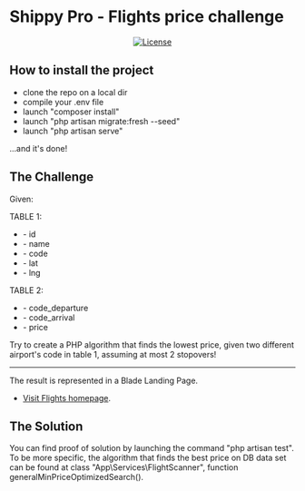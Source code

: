 <h1>Shippy Pro - Flights price challenge</h1>

<p align="center">
<a href="https://packagist.org/packages/laravel/framework"><img src="https://img.shields.io/packagist/l/laravel/framework" alt="License"></a>
</p>

## How to install the project

<ul>
    <li>clone the repo on a local dir</li>
    <li>compile your .env file</li>
    <li>launch "composer install"</li>
    <li>launch "php artisan migrate:fresh --seed"</li>
    <li>launch "php artisan serve"</li>
</ul>

...and it's done!

## The Challenge

<p>

Given:

TABLE 1:

<ul>
    <li>- id</li>
    <li>- name</li>
    <li>- code</li>
    <li>- lat</li>
    <li>- lng</li>
</ul>

TABLE 2:

<ul>
    <li>- code_departure</li>
    <li>- code_arrival</li>
    <li>- price</li>
</ul>
</p>


Try to create a PHP algorithm
that finds the lowest price, given
two different airport's code in
table 1, assuming at most 2
stopovers!

<hr />
The result is represented in a Blade Landing Page.


- [Visit Flights homepage](https://laravel.com/docs/routing).

## The Solution

You can find proof of solution by launching the command  "php artisan test".
To be more specific, the algorithm that finds the best price on DB data set can be found at class "App\Services\FlightScanner", function generalMinPriceOptimizedSearch().
